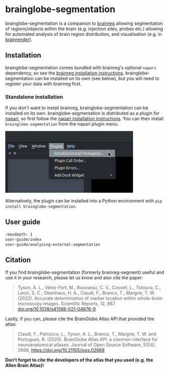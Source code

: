 # brainglobe-segmentation


brainglobe-segmentation is a companion to [brainreg](../brainreg/index) allowing segmentation of regions/objects 
within the brain (e.g. injection sites, probes etc.) allowing for automated analysis of brain region distribution, 
and visualisation (e.g. in [brainrender](../brainrender/index)).

## Installation

brainglobe-segmentation comes bundled with brainreg's optional `napari` dependency, so see the [brainreg installation instructions](../brainreg/installation). 
brainglobe-segmentation can be installed on its own (see below), but you will need to register your data with brainreg first.

### Standalone installation

If you don't want to install brainreg, brainglobe-segmentation can be installed on its own. brainglobe-segmentation is 
distributed as a plugin for [napari](https://napari.org/), so first follow the 
[napari installation instructions](https://napari.org/). You can then install `brainglobe-segmentation` from the 
napari plugin menu.

![Installing from the napari plugin menu](images/install_plugin.png)

Alternatively, the plugin can be installed into a Python environment with `pip install brainglobe-segmentation`.


## User guide
```{toctree}
:maxdepth: 1
user-guide/index
user-guide/analysing-external-segmentation
```


## Citation

If you find brainglobe-segmentation (formerly brainreg-segment) useful and use it in your research, please let us know and also cite the paper:

> Tyson, A. L., V&eacute;lez-Fort, M.,  Rousseau, C. V., Cossell, L., Tsitoura, C., Lenzi, S. C., Obenhaus, H. A., Claudi, F., Branco, T.,  Margrie, T. W. (2022). Accurate determination of marker location within whole-brain microscopy images. Scientific Reports, 12, 867 [doi.org/10.1038/s41598-021-04676-9](https://doi.org/10.1038/s41598-021-04676-9)

Lastly, if you can, please cite the BrainGlobe Atlas API that provided the atlas:

>Claudi, F., Petrucco, L., Tyson, A. L., Branco, T., Margrie, T. W. and Portugues, R. (2020). BrainGlobe Atlas API: a common interface for neuroanatomical atlases. Journal of Open Source Software, 5(54), 2668, https://doi.org/10.21105/joss.02668

**Don't forget to cite the developers of the atlas that you used (e.g. the Allen Brain Atlas)!**

